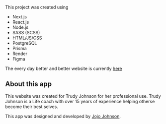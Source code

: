 This project was created using 
- Next.js
- React.js
- Node.js
- SASS (SCSS)
- HTML/JS/CSS
- PostgreSQL
- Prisma
- Render
- Figma

The every day better and better website is currently [here](https://everydaybetterandbetter.com/)

## About this app

This website was created for Trudy Johnson for her professional use. Trudy Johnson is a Life coach with over 15 years of experience helping otherse become their best selves.

This app was designed and developed by [Jojo Johnson](https://github.com/emmaohn).
